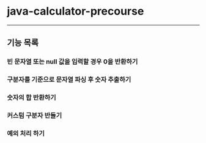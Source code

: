 # java-calculator-precourse
---
## 기능 목록
### 빈 문자열 또는 null 값을 입력할 경우 0을 반환하기
### 구분자를 기준으로 문자열 파싱 후 숫자 추출하기
### 숫자의 합 반환하기
### 커스텀 구분자 반들기
### 예외 처리 하기
